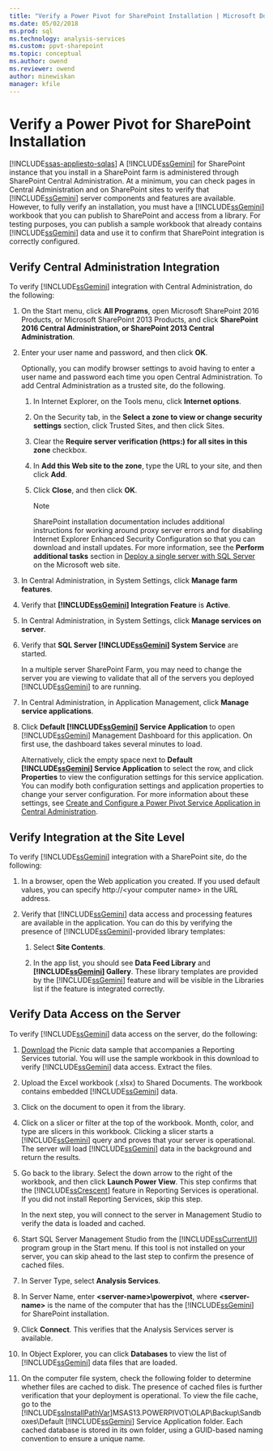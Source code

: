 ```yaml
---
title: "Verify a Power Pivot for SharePoint Installation | Microsoft Docs"
ms.date: 05/02/2018
ms.prod: sql
ms.technology: analysis-services
ms.custom: ppvt-sharepoint
ms.topic: conceptual
ms.author: owend
ms.reviewer: owend
author: minewiskan
manager: kfile
---
```

# Verify a Power Pivot for SharePoint Installation
[!INCLUDE[ssas-appliesto-sqlas](../../../includes/ssas-appliesto-sqlas.md)]
  A [!INCLUDE[ssGemini](../../../includes/ssgemini-md.md)] for SharePoint instance that you install in a SharePoint farm is administered through SharePoint Central Administration. At a minimum, you can check pages in Central Administration and on SharePoint sites to verify that [!INCLUDE[ssGemini](../../../includes/ssgemini-md.md)] server components and features are available. However, to fully verify an installation, you must have a [!INCLUDE[ssGemini](../../../includes/ssgemini-md.md)] workbook that you can publish to SharePoint and access from a library. For testing purposes, you can publish a sample workbook that already contains [!INCLUDE[ssGemini](../../../includes/ssgemini-md.md)] data and use it to confirm that SharePoint integration is correctly configured.  

  
##  <a name="verifyinstall"></a> Verify Central Administration Integration  
 To verify [!INCLUDE[ssGemini](../../../includes/ssgemini-md.md)] integration with Central Administration, do the following:  
  
1.  On the Start menu, click **All Programs**, open Microsoft SharePoint 2016 Products, or Microsoft SharePoint 2013 Products, and click **SharePoint 2016 Central Administration, or SharePoint 2013 Central Administration**.  
  
2.  Enter your user name and password, and then click **OK**.  
  
     Optionally, you can modify browser settings to avoid having to enter a user name and password each time you open Central Administration. To add Central Administration as a trusted site, do the following.  
  
    1.  In Internet Explorer, on the Tools menu, click **Internet options**.  
  
    2.  On the Security tab, in the **Select a zone to view or change security settings** section, click Trusted Sites, and then click Sites.  
  
    3.  Clear the **Require server verification (https:) for all sites in this zone** checkbox.  
  
    4.  In **Add this Web site to the zone**, type the URL to your site, and then click **Add**.  
  
    5.  Click **Close**, and then click **OK**.  
  
        > [!NOTE]  
        >  SharePoint installation documentation includes additional instructions for working around proxy server errors and for disabling Internet Explorer Enhanced Security Configuration so that you can download and install updates. For more information, see the **Perform additional tasks** section in [Deploy a single server with SQL Server](http://go.microsoft.com/fwlink/?LinkId=177754) on the Microsoft web site.  
  
3.  In Central Administration, in System Settings, click **Manage farm features**.  
  
4.  Verify that **[!INCLUDE[ssGemini](../../../includes/ssgemini-md.md)] Integration Feature** is **Active**.  
  
5.  In Central Administration, in System Settings, click **Manage services on server**.  
  
6.  Verify that  **SQL Server [!INCLUDE[ssGemini](../../../includes/ssgemini-md.md)] System Service** are started.  
  
     In a multiple server SharePoint Farm, you may need to change the server you are viewing to validate that all of the servers you deployed [!INCLUDE[ssGemini](../../../includes/ssgemini-md.md)] to are running.  
  
7.  In Central Administration, in Application Management, click **Manage service applications**.  
  
8.  Click **Default [!INCLUDE[ssGemini](../../../includes/ssgemini-md.md)] Service Application** to open [!INCLUDE[ssGemini](../../../includes/ssgemini-md.md)] Management Dashboard for this application. On first use, the dashboard takes several minutes to load.  
  
     Alternatively, click the empty space next to **Default [!INCLUDE[ssGemini](../../../includes/ssgemini-md.md)] Service Application** to select the row, and click **Properties** to view the configuration settings for this service application. You can modify both configuration settings and application properties to change your server configuration. For more information about these settings, see [Create and Configure a Power Pivot Service Application in Central Administration](../../../analysis-services/power-pivot-sharepoint/create-and-configure-power-pivot-service-application-in-ca.md).  
  
## Verify Integration at the Site Level  
 To verify [!INCLUDE[ssGemini](../../../includes/ssgemini-md.md)] integration with a SharePoint site, do the following:  
  
1.  In a browser, open the Web application you created. If you used default values, you can specify http://\<your computer name> in the URL address.  
  
2.  Verify that [!INCLUDE[ssGemini](../../../includes/ssgemini-md.md)] data access and processing features are available in the application. You can do this by verifying the presence of [!INCLUDE[ssGemini](../../../includes/ssgemini-md.md)]-provided library templates:  
  
    1.  Select **Site Contents**.  
  
    2.  In the app list, you should see **Data Feed Library** and **[!INCLUDE[ssGemini](../../../includes/ssgemini-md.md)] Gallery**. These library templates are provided by the [!INCLUDE[ssGemini](../../../includes/ssgemini-md.md)] feature and will be visible in the Libraries list if the feature is integrated correctly.  
  
## Verify Data Access on the Server  
 To verify [!INCLUDE[ssGemini](../../../includes/ssgemini-md.md)] data access on the server, do the following:  
  
1.  [Download](http://go.microsoft.com/fwlink/?LinkID=219108) the Picnic data sample that accompanies a Reporting Services tutorial. You will use the sample workbook in this download to verify [!INCLUDE[ssGemini](../../../includes/ssgemini-md.md)] data access. Extract the files.  
  
2.  Upload the Excel workbook (.xlsx) to Shared Documents. The workbook contains embedded [!INCLUDE[ssGemini](../../../includes/ssgemini-md.md)] data.  
  
3.  Click on the document to open it from the library.  
  
4.  Click on a slicer or filter at the top of the workbook. Month, color, and type are slicers in this workbook. Clicking a slicer starts a [!INCLUDE[ssGemini](../../../includes/ssgemini-md.md)] query and proves that your server is operational. The server will load [!INCLUDE[ssGemini](../../../includes/ssgemini-md.md)] data in the background and return the results.  
  
5.  Go back to the library. Select the down arrow to the right of the workbook, and then click **Launch Power View**. This step confirms that the [!INCLUDE[ssCrescent](../../../includes/sscrescent-md.md)] feature in Reporting Services is operational. If you did not install Reporting Services, skip this step.  
  
     In the next step, you will connect to the server in Management Studio to verify the data is loaded and cached.  
  
6.  Start SQL Server Management Studio from the [!INCLUDE[ssCurrentUI](../../../includes/sscurrentui-md.md)] program group in the Start menu. If this tool is not installed on your server, you can skip ahead to the last step to confirm the presence of cached files.  
  
7.  In Server Type, select **Analysis Services**.  
  
8.  In Server Name, enter **\<server-name>\powerpivot**, where **\<server-name>** is the name of the computer that has the [!INCLUDE[ssGemini](../../../includes/ssgemini-md.md)] for SharePoint installation.  
  
9. Click **Connect**. This verifies that the Analysis Services server is available.  
  
10. In Object Explorer, you can click **Databases** to view the list of [!INCLUDE[ssGemini](../../../includes/ssgemini-md.md)] data files that are loaded.  
  
11. On the computer file system, check the following folder to determine whether files are cached to disk. The presence of cached files is further verification that your deployment is operational. To view the file cache, go to the [!INCLUDE[ssInstallPathVar](../../../includes/ssinstallpathvar-md.md)]MSAS13.POWERPIVOT\OLAP\Backup\Sandboxes\Default [!INCLUDE[ssGemini](../../../includes/ssgemini-md.md)] Service Application folder. Each cached database is stored in its own folder, using a GUID-based naming convention to ensure a unique name.  
  
  

